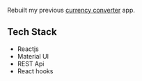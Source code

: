 Rebuilt my previous [currency converter](https://frosty-raman-46ca87.netlify.app/) app.

## Tech Stack 
- Reactjs
- Material UI
- REST Api
- React hooks
